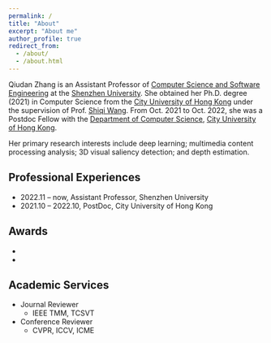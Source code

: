 ```yaml
---
permalink: /
title: "About"
excerpt: "About me"
author_profile: true
redirect_from: 
  - /about/
  - /about.html
---
```


Qiudan Zhang is an Assistant Professor of [Computer Science and Software Engineering](https://csse.szu.edu.cn/) at the [Shenzhen University](https://www.szu.edu.cn/). She obtained her Ph.D. degree (2021) in Computer Science from the [City University of Hong Kong](https://www.cityu.edu.hk/) under the supervision of Prof. [Shiqi Wang](https://www.cs.cityu.edu.hk/~shiqwang/index.html). From Oct. 2021 to Oct. 2022, she was a Postdoc Fellow with the [Department of Computer Science](https://www.cs.cityu.edu.hk/), [City University of Hong Kong](https://www.cityu.edu.hk/). 

Her primary research interests include deep learning; multimedia content processing analysis; 3D visual saliency detection; and depth estimation.

## Professional Experiences

* 2022.11 – now, Assistant Professor, Shenzhen University
* 2021.10 – 2022.10, PostDoc, City University of Hong Kong


## Awards

* 
* 

## Academic Services

* Journal Reviewer
  * IEEE TMM, TCSVT
* Conference Reviewer
  * CVPR, ICCV, ICME
